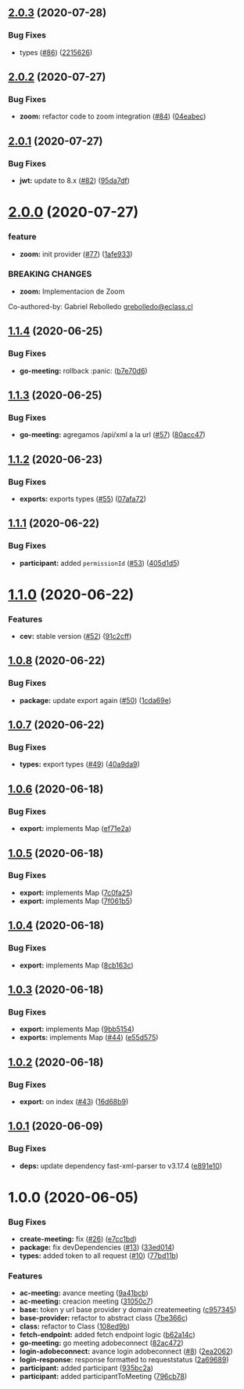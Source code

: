 ## [2.0.3](https://github.com/eclass/cev-providers/compare/v2.0.2...v2.0.3) (2020-07-28)


### Bug Fixes

* types ([#86](https://github.com/eclass/cev-providers/issues/86)) ([2215626](https://github.com/eclass/cev-providers/commit/2215626e129f2bf8538104559c186b76cb7237de))

## [2.0.2](https://github.com/eclass/cev-providers/compare/v2.0.1...v2.0.2) (2020-07-27)


### Bug Fixes

* **zoom:** refactor code to zoom integration ([#84](https://github.com/eclass/cev-providers/issues/84)) ([04eabec](https://github.com/eclass/cev-providers/commit/04eabec6c049f2c30ac878eaadcafb43109b4e34))

## [2.0.1](https://github.com/eclass/cev-providers/compare/v2.0.0...v2.0.1) (2020-07-27)


### Bug Fixes

* **jwt:** update to 8.x ([#82](https://github.com/eclass/cev-providers/issues/82)) ([95da7df](https://github.com/eclass/cev-providers/commit/95da7df4ccbcd283c8c4bce105639eb6ec932d05))

# [2.0.0](https://github.com/eclass/cev-providers/compare/v1.1.4...v2.0.0) (2020-07-27)


### feature

* **zoom:** init provider ([#77](https://github.com/eclass/cev-providers/issues/77)) ([1afe933](https://github.com/eclass/cev-providers/commit/1afe93347474ace86df6f1b4dc732c66635217df))


### BREAKING CHANGES

* **zoom:** Implementacion de Zoom

Co-authored-by: Gabriel Rebolledo <grebolledo@eclass.cl>

## [1.1.4](https://github.com/eclass/cev-providers/compare/v1.1.3...v1.1.4) (2020-06-25)


### Bug Fixes

* **go-meeting:** rollback :panic: ([b7e70d6](https://github.com/eclass/cev-providers/commit/b7e70d60cd4a5ef168ddb77f1e3d824f2c5ea0a1))

## [1.1.3](https://github.com/eclass/cev-providers/compare/v1.1.2...v1.1.3) (2020-06-25)


### Bug Fixes

* **go-meeting:** agregamos /api/xml a la url ([#57](https://github.com/eclass/cev-providers/issues/57)) ([80acc47](https://github.com/eclass/cev-providers/commit/80acc47ddd36a933c2e8045827d7e302dd356fbe))

## [1.1.2](https://github.com/eclass/cev-providers/compare/v1.1.1...v1.1.2) (2020-06-23)


### Bug Fixes

* **exports:** exports types ([#55](https://github.com/eclass/cev-providers/issues/55)) ([07afa72](https://github.com/eclass/cev-providers/commit/07afa72b43bb928c3d13ef0e5a5b7d0f25d3e7b0))

## [1.1.1](https://github.com/eclass/cev-providers/compare/v1.1.0...v1.1.1) (2020-06-22)


### Bug Fixes

* **participant:** added `permissionId` ([#53](https://github.com/eclass/cev-providers/issues/53)) ([405d1d5](https://github.com/eclass/cev-providers/commit/405d1d563a871127b23ae0ed472f86b06a2f9076))

# [1.1.0](https://github.com/eclass/cev-providers/compare/v1.0.8...v1.1.0) (2020-06-22)


### Features

* **cev:** stable version ([#52](https://github.com/eclass/cev-providers/issues/52)) ([91c2cff](https://github.com/eclass/cev-providers/commit/91c2cff593a8e8ecb6d79b9b44d44d96722855e9))

## [1.0.8](https://github.com/eclass/cev-providers/compare/v1.0.7...v1.0.8) (2020-06-22)


### Bug Fixes

* **package:** update export again ([#50](https://github.com/eclass/cev-providers/issues/50)) ([1cda69e](https://github.com/eclass/cev-providers/commit/1cda69e162e5ebdeaf79f98f1d87d3a76e1bb6d6))

## [1.0.7](https://github.com/eclass/cev-providers/compare/v1.0.6...v1.0.7) (2020-06-22)


### Bug Fixes

* **types:** export types ([#49](https://github.com/eclass/cev-providers/issues/49)) ([40a9da9](https://github.com/eclass/cev-providers/commit/40a9da9635efa89a6912608d58c570826d38c310))

## [1.0.6](https://github.com/eclass/cev-providers/compare/v1.0.5...v1.0.6) (2020-06-18)


### Bug Fixes

* **export:** implements Map ([ef71e2a](https://github.com/eclass/cev-providers/commit/ef71e2acce9ac60e5b29d5a8be203087207d0f57))

## [1.0.5](https://github.com/eclass/cev-providers/compare/v1.0.4...v1.0.5) (2020-06-18)


### Bug Fixes

* **export:** implements Map ([7c0fa25](https://github.com/eclass/cev-providers/commit/7c0fa25bd2de98d42e3b17607571bc6b665bc2a0))
* **export:** implements Map ([7f061b5](https://github.com/eclass/cev-providers/commit/7f061b521bbf40b230f28e21be4503160112743e))

## [1.0.4](https://github.com/eclass/cev-providers/compare/v1.0.3...v1.0.4) (2020-06-18)


### Bug Fixes

* **export:** implements Map ([8cb163c](https://github.com/eclass/cev-providers/commit/8cb163c6070d6a92ca9a4ac7d6e646c5b464da6b))

## [1.0.3](https://github.com/eclass/cev-providers/compare/v1.0.2...v1.0.3) (2020-06-18)


### Bug Fixes

* **export:** implements Map ([9bb5154](https://github.com/eclass/cev-providers/commit/9bb51546a08653d408f00529f6fea8a1529af4a9))
* **exports:** implements Map ([#44](https://github.com/eclass/cev-providers/issues/44)) ([e55d575](https://github.com/eclass/cev-providers/commit/e55d575875dc9be804d7e8cae8b477e1dc625bc6))

## [1.0.2](https://github.com/eclass/cev-providers/compare/v1.0.1...v1.0.2) (2020-06-18)


### Bug Fixes

* **export:** on index ([#43](https://github.com/eclass/cev-providers/issues/43)) ([16d68b9](https://github.com/eclass/cev-providers/commit/16d68b9c69d7a6a935d973bfa5a02c977cb83a8b))

## [1.0.1](https://github.com/eclass/cev-providers/compare/v1.0.0...v1.0.1) (2020-06-09)


### Bug Fixes

* **deps:** update dependency fast-xml-parser to v3.17.4 ([e891e10](https://github.com/eclass/cev-providers/commit/e891e10da9bef30af2030ced1757085827ca737b))

# 1.0.0 (2020-06-05)


### Bug Fixes

* **create-meeting:** fix ([#26](https://github.com/eclass/cev-providers/issues/26)) ([e7cc1bd](https://github.com/eclass/cev-providers/commit/e7cc1bd848ecde8a40f45a53f22b58efc5a2079c))
* **package:** fix devDependencies ([#13](https://github.com/eclass/cev-providers/issues/13)) ([33ed014](https://github.com/eclass/cev-providers/commit/33ed01402b6bb732a5592d208b18738b430420f1))
* **types:** added token to all request ([#10](https://github.com/eclass/cev-providers/issues/10)) ([77bd11b](https://github.com/eclass/cev-providers/commit/77bd11b7f57798b5cd315742a266a3f91cf6288c))


### Features

* **ac-meeting:** avance meeting ([9a41bcb](https://github.com/eclass/cev-providers/commit/9a41bcbf4a137c055368a76b511c90f1a5ae5708))
* **ac-meeting:** creacion meeting ([31050c7](https://github.com/eclass/cev-providers/commit/31050c77196fa5a368150a9053bdd19c4d4381ce))
* **base:** token y url base provider y domain createmeeting ([c957345](https://github.com/eclass/cev-providers/commit/c957345564bcacd5c469087ae4a8a6180a8cb6e6))
* **base-provider:** refactor to abstract class ([7be366c](https://github.com/eclass/cev-providers/commit/7be366cc18d958f009ac37feb87b0782411a14fd))
* **class:** refactor to Class ([108ed9b](https://github.com/eclass/cev-providers/commit/108ed9bfdd5b6133e79ff6b8ffdd2637a7860dfe))
* **fetch-endpoint:** added fetch endpoint logic ([b62a14c](https://github.com/eclass/cev-providers/commit/b62a14c72b955ce74d7ba66e6dc798a990cee838))
* **go-meeting:** go meeting adobeconnect ([82ac472](https://github.com/eclass/cev-providers/commit/82ac4725d41d443fec36ef4e81b70039030b07fe))
* **login-adobeconnect:** avance login adobeconnect ([#8](https://github.com/eclass/cev-providers/issues/8)) ([2ea2062](https://github.com/eclass/cev-providers/commit/2ea2062f72a0e427f5dad6fbd180e4dabe7afcd3))
* **login-response:** response formatted to requeststatus ([2a69689](https://github.com/eclass/cev-providers/commit/2a69689126506a49cb9c3a31a249b3a917bb6b56))
* **participant:** added participant ([935bc2a](https://github.com/eclass/cev-providers/commit/935bc2a77d32e1f232afa32b7a61b06a52e7b56c))
* **participant:** added participantToMeeting ([796cb78](https://github.com/eclass/cev-providers/commit/796cb78a99be07ffc18a9cdba7f4ebdefd07dccd))
